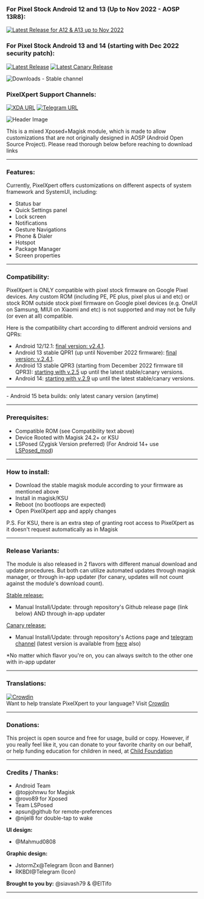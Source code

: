 ### For Pixel Stock Android 12 and 13 (Up to Nov 2022 - AOSP 13R8):  
[![Latest Release for A12 & A13 up to Nov 2022](https://img.shields.io/badge/Download-v2.4.1-blue)](https://github.com/siavash79/PixelXpert/releases/tag/v2.4.1)  

### For Pixel Stock Android 13 and 14 (starting with Dec 2022 security patch):  
[![Latest Release](https://img.shields.io/github/v/release/siavash79/PixelXpert?color=green&include_prereleases&label=Download%20Latest%20Stable)](https://github.com/siavash79/PixelXpert/releases/latest)
[![Latest Canary Release](https://img.shields.io/badge/Download%20Latest-Canary-blue)](https://github.com/siavash79/PixelXpert/releases/tag/canary_builds)

![Downloads - Stable channel](https://img.shields.io/github/downloads/siavash79/PixelXpert/total?color=red&label=Downloads%20-%20Stable%20Channel)

### **PixelXpert Support Channels:**

[![XDA URL](https://img.shields.io/twitter/url?label=XDA%20Developers&logo=XDA-Developers&style=social&url=http://XDA.PixelXpert.siava.sh)](http://XDA.PixelXpert.siava.sh)
[![Telegram URL](https://img.shields.io/badge/Telegram-Join-2CA5E?style=social&logo=telegram)](https://t.me/PixelXpert_Discussion)

![Header Image](https://github.com/siavash79/PixelXpert/blob/canary/.github/PixelXpert_Banner_1280.png?raw=true)

This is a mixed Xposed+Magisk module, which is made to allow customizations that are not originally designed in AOSP (Android Open Source Project). Please read thorough below before reaching to download links
<hr>

### **Features:**
Currently, PixelXpert offers customizations on different aspects of system framework and SystemUI, including:
- Status bar
- Quick Settings panel
- Lock screen
- Notifications
- Gesture Navigations
- Phone & Dialer
- Hotspot
- Package Manager
- Screen properties
<hr>

### **Compatibility:**
PixelXpert is ONLY compatible with pixel stock firmware on Google Pixel devices. Any custom ROM (including PE, PE plus, pixel plus ui and etc) or stock ROM outside stock pixel firmware on Google pixel devices (e.g. OneUI on Samsung, MIUI on Xiaomi and etc) is not supported and may not be fully (or even at all) compatible.

Here is the compatibility chart according to different android versions and QPRs:

- Android 12/12.1: [final version: v2.4.1](https://github.com/siavash79/PixelXpert/releases/tag/v2.4.1).
- Android 13 stable QPR1 (up until November 2022 firmware): [final version: v.2.4.1](https://github.com/siavash79/PixelXpert/releases/tag/v2.4.1).
- Android 13 stable QPR3 (starting from December 2022 firmware till QPR3): [starting with v.2.5](https://github.com/siavash79/PixelXpert/releases/tag/v2.5.0) up until the latest stable/canary versions.
- Android 14: [starting with v.2.9](https://github.com/siavash79/PixelXpert/releases/tag/v2.9.0) up until the latest stable/canary versions.
<hr>
- Android 15 beta builds: only latest canary version (anytime)
<hr>

### **Prerequisites:**
- Compatible ROM (see Compatibility text above)
- Device Rooted with Magisk 24.2+ or KSU
- LSPosed (Zygisk Version preferred) (For Android 14+ use [LSPosed_mod](https://github.com/mywalkb/LSPosed_mod/releases))
<hr>

### **How to install:**
- Download the stable magisk module according to your firmware as mentioned above 
- Install in magisk/KSU
- Reboot (no bootloops are expected)
- Open PixelXpert app and apply changes

P.S. For KSU, there is an extra step of granting root access to PixelXpert as it doesn't request automatically as in Magisk
<hr>

### **Release Variants:**  
The module is also released in 2 flavors with different manual download and update procedures. But both can utilize automated updates through magisk manager, or through in-app updater (for canary, updates will not count against the module's download count).

<ins>Stable release:</ins> 
- Manual Install/Update: through repository's Github release page (link below) AND through in-app updater

<ins>Canary release:</ins>
- Manual Install/Update: through repository's Actions page and [telegram channel](https://t.me/PixelXpert_Github) (latest version is available from [here](https://github.com/siavash79/PixelXpert/releases/tag/canary_builds) also)

*No matter which flavor you're on, you can always switch to the other one with in-app updater
<hr>

### **Translations:**  
[![Crowdin](https://badges.crowdin.net/aospmods/localized.svg)](https://crowdin.com/project/aospmods)  
Want to help translate PixelXpert to your language? Visit [Crowdin](https://crowdin.com/project/aospmods)
<hr>

### **Donations:**
This project is open source and free for usage, build or copy. However, if you really feel like it, you can donate to your favorite charity on our behalf, or help funding education for children in need, at [Child Foundation](https://mycf.childfoundation.org/s/donate)
<hr>

### **Credits / Thanks:**
- Android Team
- @topjohnwu for Magisk
- @rovo89 for Xposed
- Team LSPosed
- apsun@github for remote-preferences
- @nijel8 for double-tap to wake


**UI design:**  
- @Mahmud0808  

**Graphic design:**  
- JstormZx@Telegram (Icon and Banner) 
- RKBDI@Telegram  (Icon)

**Brought to you by:**
@siavash79 & @ElTifo
<hr>
